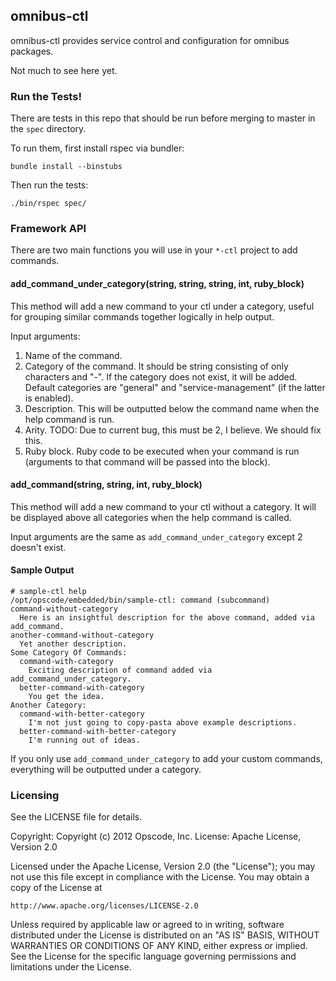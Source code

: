 ## omnibus-ctl

omnibus-ctl provides service control and configuration for omnibus packages.

Not much to see here yet.

### Run the Tests!

There are tests in this repo that should be run before merging to master in the `spec` directory.

To run them, first install rspec via bundler:

```
bundle install --binstubs
```

Then run the tests:

```
./bin/rspec spec/
```

### Framework API

There are two main functions you will use in your `*-ctl` project to add commands.

#### add_command_under_category(string, string, string, int, ruby_block)

This method will add a new command to your ctl under a category, useful for grouping similar commands together logically in help output.

Input arguments:

1. Name of the command.
2. Category of the command. It should be string consisting of only characters and "-". If the category does not exist, it will be added. Default categories are "general" and "service-management" (if the latter is enabled).
3. Description. This will be outputted below the command name when the help command is run.
4. Arity. TODO: Due to current bug, this must be 2, I believe. We should fix this.
5. Ruby block. Ruby code to be executed when your command is run (arguments to that command will be passed into the block).

#### add_command(string, string, int, ruby_block)

This method will add a new command to your ctl without a category. It will be displayed above all categories when the help command is called.

Input arguments are the same as `add_command_under_category` except 2 doesn't exist.

#### Sample Output

```
# sample-ctl help
/opt/opscode/embedded/bin/sample-ctl: command (subcommand)
command-without-category
  Here is an insightful description for the above command, added via add_command.
another-command-without-category
  Yet another description.
Some Category Of Commands:
  command-with-category
    Exciting description of command added via add_command_under_category.
  better-command-with-category
    You get the idea.
Another Category:
  command-with-better-category
    I'm not just going to copy-pasta above example descriptions.
  better-command-with-better-category
    I'm running out of ideas.
```

If you only use `add_command_under_category` to add your custom commands, everything will be outputted under a category.

### Licensing

See the LICENSE file for details.

Copyright: Copyright (c) 2012 Opscode, Inc.
License: Apache License, Version 2.0

Licensed under the Apache License, Version 2.0 (the "License");
you may not use this file except in compliance with the License.
You may obtain a copy of the License at

    http://www.apache.org/licenses/LICENSE-2.0

Unless required by applicable law or agreed to in writing, software
distributed under the License is distributed on an "AS IS" BASIS,
WITHOUT WARRANTIES OR CONDITIONS OF ANY KIND, either express or implied.
See the License for the specific language governing permissions and
limitations under the License.
